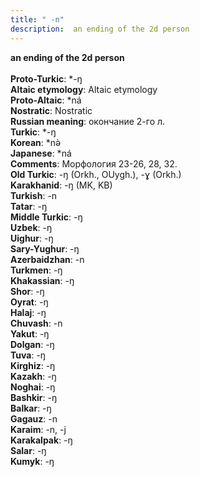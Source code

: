 ```yaml
---
title: " -n"
description:  an ending of the 2d person
---
```

<p data-pagefind-weight="0.5">
<strong> an ending of the 2d person</strong><br><br>
<strong>Proto-Turkic</strong>:  *-ŋ<br>
<strong>Altaic etymology</strong>:  Altaic etymology<br>
<strong> Proto-Altaic</strong>:  *ná<br>
<strong>Nostratic</strong>:  Nostratic<br>
<strong>Russian meaning</strong>:  окончание 2-го л.<br>
<strong>Turkic</strong>:  *-ŋ<br>
<strong>Korean</strong>:  *nǝ̀<br>
<strong>Japanese</strong>:  *ná<br>
<strong>Comments</strong>:  Морфология 23-26, 28, 32.<br>
<strong>Old Turkic</strong>:  -ŋ (Orkh., OUygh.), -ɣ (Orkh.)<br>
<strong>Karakhanid</strong>:  -ŋ (MK, KB)<br>
<strong>Turkish</strong>:  -n<br>
<strong>Tatar</strong>:  -ŋ<br>
<strong>Middle Turkic</strong>:  -ŋ<br>
<strong>Uzbek</strong>:  -ŋ<br>
<strong>Uighur</strong>:  -ŋ<br>
<strong>Sary-Yughur</strong>:  -ŋ<br>
<strong>Azerbaidzhan</strong>:  -n<br>
<strong>Turkmen</strong>:  -ŋ<br>
<strong>Khakassian</strong>:  -ŋ<br>
<strong>Shor</strong>:  -ŋ<br>
<strong>Oyrat</strong>:  -ŋ<br>
<strong>Halaj</strong>:  -ŋ<br>
<strong>Chuvash</strong>:  -n<br>
<strong>Yakut</strong>:  -ŋ<br>
<strong>Dolgan</strong>:  -ŋ<br>
<strong>Tuva</strong>:  -ŋ<br>
<strong>Kirghiz</strong>:  -ŋ<br>
<strong>Kazakh</strong>:  -ŋ<br>
<strong>Noghai</strong>:  -ŋ<br>
<strong>Bashkir</strong>:  -ŋ<br>
<strong>Balkar</strong>:  -ŋ<br>
<strong>Gagauz</strong>:  -n<br>
<strong>Karaim</strong>:  -n, -j<br>
<strong>Karakalpak</strong>:  -ŋ<br>
<strong>Salar</strong>:  -ŋ<br>
<strong>Kumyk</strong>:  -ŋ<br>

</p>
